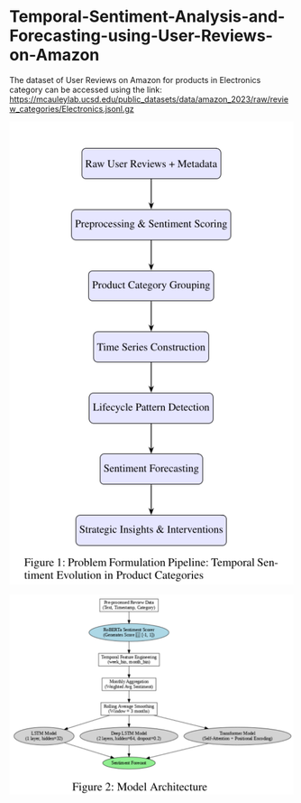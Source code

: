 # Temporal-Sentiment-Analysis-and-Forecasting-using-User-Reviews-on-Amazon

The dataset of User Reviews on Amazon for products in Electronics category can be accessed using the link:
https://mcauleylab.ucsd.edu/public_datasets/data/amazon_2023/raw/review_categories/Electronics.jsonl.gz 

![Problem Formulation Pipeline](https://github.com/Kumar-Sanskar/Temporal-Sentiment-Analysis-and-Forecasting-using-User-Reviews-on-Amazon/raw/b683850aca0157b70a0e3e7222bd9133b78ce8c1/Resources/Problem%20Formulation%20Pipeline.png)

![Model Architecture](https://github.com/Kumar-Sanskar/Temporal-Sentiment-Analysis-and-Forecasting-using-User-Reviews-on-Amazon/raw/7692d420409c9795502d4dd87558918e7f346e31/Resources/Model%20Architecture.png)
